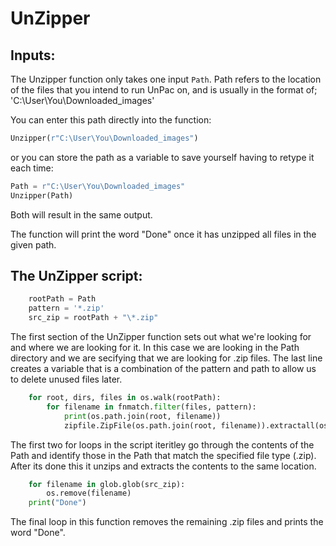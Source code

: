 # UnZipper

## Inputs:
The Unzipper function only takes one input `Path`. Path refers to the location of the files that you intend to run UnPac on, and is usually in the format of;
'C:\User\You\Downloaded_images'

You can enter this path directly into the function: 
```python
Unzipper(r"C:\User\You\Downloaded_images")
``` 
or you can store the path as a variable to save yourself having to retype it each time:
```python
Path = r"C:\User\You\Downloaded_images"
Unzipper(Path)
```
Both will result in the same output. 

The function will print the word "Done" once it has unzipped all files in the given path.

## The UnZipper script:
```python
    rootPath = Path
    pattern = '*.zip'
    src_zip = rootPath + "\*.zip"
```
The first section of the UnZipper function sets out what we're looking for and where we are looking for it. In this case we are looking in the Path directory and we are secifying that we are looking for .zip files.
The last line creates a variable that is a combination of the pattern and path to allow us to delete unused files later.

```python
    for root, dirs, files in os.walk(rootPath):
        for filename in fnmatch.filter(files, pattern):
            print(os.path.join(root, filename))
            zipfile.ZipFile(os.path.join(root, filename)).extractall(os.path.join(root, os.path.splitext(filename)[0]))
```
The first two for loops in the script iteritley go through the contents of the Path and identify those in the Path that match the specified file type (.zip). After its done this it unzips and extracts the contents to the same
location.

```python
    for filename in glob.glob(src_zip):
        os.remove(filename) 
    print("Done")
```
The final loop in this function removes the remaining .zip files and prints the word "Done".
